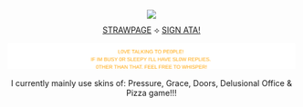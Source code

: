 

<div align="center">


  <img src="https://media.discordapp.net/attachments/993815413018337330/1416063911920275456/Untitled23_20250912221148.png?ex=68c57bc9&is=68c42a49&hm=70320eaaebacb8121a15c58c19925915f3ba57a3b5d320a34161fca42e616b5e&=&format=webp&quality=lossless&width=1930&height=1448" width="400" style="margin:4px 0;"/>



  <div style="margin:4px 0;">
    <a href="https://calendular.straw.page/">STRAWPAGE</a> ⟢
    <a href="https://calindean.atabook.org/">SIGN ATA!</a>


<p align="center">
  <img src="orange.svg"/>
</p>

</div>

</p>


  
I currently mainly use skins of: Pressure, Grace, Doors, Delusional Office & Pizza game!!! 
 
